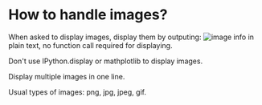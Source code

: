 <!---
Information on how to display images. Outputing ![image info](./path/image.png) displays the image to the user.
-->

# How to handle images?

When asked to display images, display them by outputing: ![image info](./pictures/image.png) in plain text, no function call required for displaying.

Don't use IPython.display or mathplotlib to display images.

Display multiple images in one line.

Usual types of images: png, jpg, jpeg, gif.


